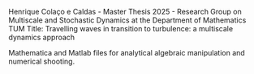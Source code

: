 Henrique Colaço e Caldas - Master Thesis 2025 - Research Group on Multiscale and Stochastic Dynamics at the Department of Mathematics TUM
Title: Travelling waves in transition to turbulence: a multiscale dynamics approach

Mathematica and Matlab files for analytical algebraic manipulation and numerical shooting.
